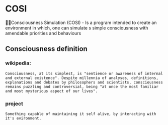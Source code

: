 # COSI
🧠🤖Consciousness Simulation  (COSI) - Is a program intended to create an environment in which, one can simulate s simple consciousness with amendable priorities and behaviours

## Consciousness definition
### wikipedia:
  `Consciousness, at its simplest, is "sentience or awareness of internal and external existence". Despite millennia of analyses, definitions, explanations and debates by philosophers and scientists, consciousness remains puzzling and controversial, being "at once the most familiar and most mysterious aspect of our lives".`
  
### project
`Something capable of maintaining it self alive, by interacting with it's evironment.`
